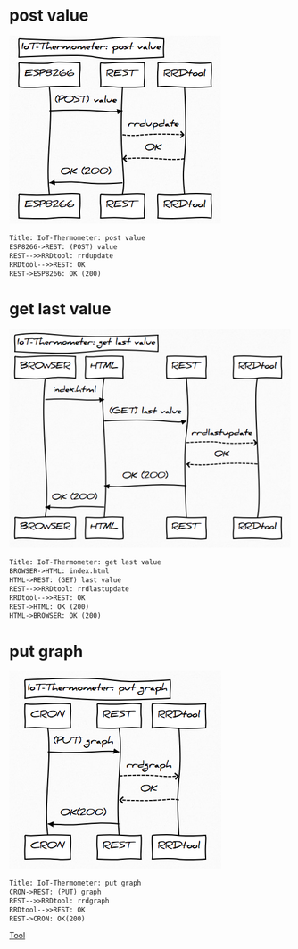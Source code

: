 # post value

![iott_post](iott_post.png)

```
Title: IoT-Thermometer: post value
ESP8266->REST: (POST) value
REST-->>RRDtool: rrdupdate
RRDtool-->>REST: OK
REST->ESP8266: OK (200)
```

# get last value

![iott_get](iott_get.png)

```
Title: IoT-Thermometer: get last value
BROWSER->HTML: index.html
HTML->REST: (GET) last value
REST-->>RRDtool: rrdlastupdate
RRDtool-->>REST: OK
REST->HTML: OK (200)
HTML->BROWSER: OK (200)
```

# put graph

![iott_put](iott_put.png)

```
Title: IoT-Thermometer: put graph
CRON->REST: (PUT) graph
REST-->>RRDtool: rrdgraph
RRDtool-->>REST: OK
REST->CRON: OK(200)
```


[Tool](https://bramp.github.io/js-sequence-diagrams/)


